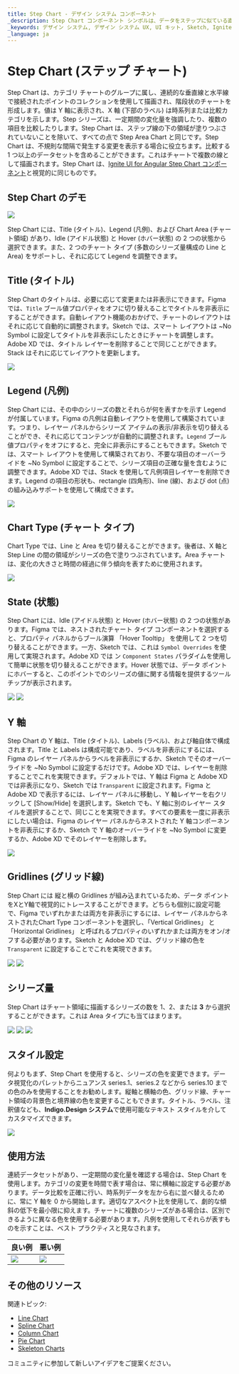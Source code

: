 ```yaml
---
title: Step Chart - デザイン システム コンポーネント
_description: Step Chart コンポーネント シンボルは、データをステップに似ている直線で接続された一連のポイントとして表示します。
_keywords: デザイン システム, デザイン システム UX, UI キット, Sketch, Ignite UI for Angular, Sketch to Angular, Angular, Angular デザイン システム, Sketch からコードをエクスポート, Angular 用のデザイン キット, Sketch HTML, Sketch to HTML, Sketch UI キット
_language: ja
---
```


# Step Chart (ステップ チャート)

Step Chart は、カテゴリ チャートのグループに属し、連続的な垂直線と水平線で接続されたポイントのコレクションを使用して描画され、階段状のチャートを形成します。値は Y 軸に表示され、X 軸 (下部のラベル) は時系列または比較カテゴリを示します。Step シリーズは、一定期間の変化量を強調したり、複数の項目を比較したりします。Step Chart は、ステップ線の下の領域が塗りつぶされていないことを除いて、すべての点で Step Area Chart と同じです。Step Chart は、不規則な間隔で発生する変更を表示する場合に役立ちます。比較する 1 つ以上のデータセットを含めることができます。これはチャートで複数の線として描画されます。Step Chart は、[Ignite UI for Angular Step Chart コンポーネント](https://jp.infragistics.com/products/ignite-ui-angular/angular/components/charts/types/step-chart.html)と視覚的に同じものです。


## Step Chart のデモ

<img class="responsive-img" src="../images/step_chart_demo.png" srcset="../images/step_chart_demo@2x.png 2x" />

Step Chart には、Title (タイトル)、Legend (凡例)、および Chart Area (チャート領域) があり、Idle (アイドル状態) と Hover (ホバー状態) の 2 つの状態から選択できます。また、2 つのチャート タイプ (多数のシリーズ量構成の Line と Area) をサポートし、それに応じて Legend を調整できます。

## Title (タイトル)

Step Chart のタイトルは、必要に応じて変更または非表示にできます。Figma では、`Title` ブール値プロパティをオフに切り替えることでタイトルを非表示にすることができます。自動レイアウト機能のおかげで、チャートのレイアウトはそれに応じて自動的に調整されます。Sketch では、スマート レイアウトは ~No Symbol に設定してタイトルを非表示にしたときにチャートを調整します。Adobe XD では、タイトル レイヤーを削除することで同じことができます。Stack はそれに応じてレイアウトを更新します。

<img class="responsive-img" src="../images/step_chart_title.png" srcset="../images/step_chart_title@2x.png 2x" />

## Legend (凡例)

Step Chart には、その中のシリーズの数とそれらが何を表すかを示す Legend が付属しています。Figma の凡例は自動レイアウトを使用して構築されています。つまり、レイヤー パネルからシリーズ アイテムの表示/非表示を切り替えることができ、それに応じてコンテンツが自動的に調整されます。`Legend` ブール値プロパティをオフにすると、完全に非表示にすることもできます。Sketch では、スマート レイアウトを使用して構築されており、不要な項目のオーバーライドを ~No Symbol に設定することで、シリーズ項目の正確な量を含むように調整できます。Adobe XD では、Stack を使用して凡例項目レイヤーを削除できます。Legend の項目の形状も、rectangle (四角形)、line (線)、および dot (点) の組み込みサポートを使用して構成できます。

<img class="responsive-img" src="../images/step_chart_legend.png" srcset="../images/step_chart_legend@2x.png 2x" />

## Chart Type (チャート タイプ)

Chart Type では、Line と Area を切り替えることができます。後者は、X 軸と Step Line の間の領域がシリーズの色で塗りつぶされています。Area チャートは、変化の大きさと時間の経過に伴う傾向を表すために使用されます。

<img class="responsive-img" src="../images/step_area_chart_three_series.png" srcset="../images/step_area_chart_three_series@2x.png 2x" />

## State (状態)

Step Chart には、Idle (アイドル状態) と Hover (ホバー状態) の 2 つの状態があります。Figma では、ネストされたチャート タイプ コンポーネントを選択すると、プロパティ パネルからブール演算 「Hover Tooltip」 を使用して 2 つを切り替えることができます。一方、Sketch では、これは `Symbol Overrides` を使用して実現されます。Adobe XD では ン `Component States` パラダイムを使用して簡単に状態を切り替えることができます。Hover 状態では、データ ポイントにホバーすると、このポイントでのシリーズの値に関する情報を提供するツールチップが表示されます。

<img class="responsive-img" src="../images/step_area_chart_tooltip-off.png" srcset="../images/step_area_chart_tooltip-off@2x.png 2x" />
<img class="responsive-img" src="../images/step_area_chart_tooltip-on.png" srcset="../images/step_area_chart_tooltip-on@2x.png 2x" />

## Y 軸

Step Chart の Y 軸は、Title (タイトル)、Labels (ラベル)、および軸自体で構成されます。Title と Labels は構成可能であり、ラベルを非表示にするには、Figma のレイヤー パネルからラベルを非表示にするか、Sketch でそのオーバーライドを ~No Symbol に設定するだけです。Adobe XD では、レイヤーを削除することでこれを実現できます。デフォルトでは、Y 軸は Figma と Adobe XD では非表示になり、Sketch では `Transparent` に設定されます。Figma と Adobe XD で表示するには、レイヤー パネルに移動し、Y 軸レイヤーを右クリックして [Show/Hide] を選択します。Sketch でも、Y 軸に別のレイヤー スタイルを選択することで、同じことを実現できます。すべての要素を一度に非表示にしたい場合は、Figma のレイヤー パネルからネストされた Y 軸コンポーネントを非表示にするか、Sketch で Y 軸のオーバーライドを ~No Symbol に変更するか、Adobe XD でそのレイヤーを削除します。

<img class="responsive-img" src="../images/step_chart_yaxis.png" srcset="../images/step_chart_yaxis@2x.png 2x" />

## Gridlines (グリッド線)

Step Chart には 縦と横の Gridlines が組み込まれているため、データ ポイントをXとY軸で視覚的にトレースすることができます。どちらも個別に設定可能で、Figma でいずれかまたは両方を非表示にするには、レイヤー パネルからネストされたChart Type コンポーネントを選択し、「Vertical Gridlines」 と 「Horizontal Gridlines」 と呼ばれるプロパティのいずれかまたは両方をオン/オフする必要があります。Sketch と Adobe XD では、グリッド線の色を `Transparent` に設定することでこれを実現できます。

<img class="responsive-img" src="../images/step_chart_gridlines1.png" srcset="../images/step_chart_gridlines1@2x.png 2x" />
<img class="responsive-img" src="../images/step_chart_gridlines2.png" srcset="../images/step_chart_gridlines2@2x.png 2x" />

## シリーズ量

Step Chart はチャート領域に描画するシリーズの数を 1、2、または **3** から選択することができます。これは Area タイプにも当てはまります。

<img class="responsive-img" src="../images/step_chart_one_series.png" srcset="../images/step_chart_one_series@2x.png 2x" />
<img class="responsive-img" src="../images/step_chart_two_series.png" srcset="../images/step_chart_two_series@2x.png 2x" />
<img class="responsive-img" src="../images/step_chart_three_series.png" srcset="../images/step_chart_three_series@2x.png 2x" />

## スタイル設定

何よりもまず、Step Chart を使用すると、シリーズの色を変更できます。データ視覚化のパレットからニュアンス series.1、series.2 などから series.10 までの色のみを使用することをお勧めします。縦軸と横軸の色、グリッド線、チャート領域の背景色と境界線の色を変更することもできます。タイトル、ラベル、注釈値なども、**Indigo.Design システム**で使用可能なテキスト スタイルを介してカスタマイズできます。

<img class="responsive-img" src="../images/step_chart_styling.png" srcset="../images/step_chart_styling@2x.png 2x" />

## 使用方法

連続データセットがあり、一定期間の変化量を確認する場合は、Step Chart を使用します。カテゴリの変更を時間で表す場合は、常に横軸に設定する必要があります。データ比較を正確に行い、時系列データを左から右に並べ替えるために、常に Y 軸を 0 から開始します。適切なアスペクト比を使用して、劇的な傾斜の低下を最小限に抑えます。チャートに複数のシリーズがある場合は、区別できるように異なる色を使用する必要があります。凡例を使用してそれらが表すものを示すことは、ベスト プラクティスと見なされます。


| 良い例                                                                                             | 悪い例                                                                                              |
| ---------------------------------------------------------------------------------------------- | -------------------------------------------------------------------------------------------------- |
| <img class="responsive-img" src="../images/step_chart_do1.png" srcset="../images/step_chart_do1@2x.png 2x" /> | <img class="responsive-img" src="../images/step_chart_dont1.png" srcset="../images/step_chart_dont1@2x.png 2x" /> | 

## その他のリソース

関連トピック:

- [Line Chart](line-chart.md)
- [Spline Chart](spline-chart.md)
- [Column Chart](column-chart.md)
- [Pie Chart](pie-chart.md)
- [Skeleton Charts](skeleton-charts.md)

コミュニティに参加して新しいアイデアをご提案ください。